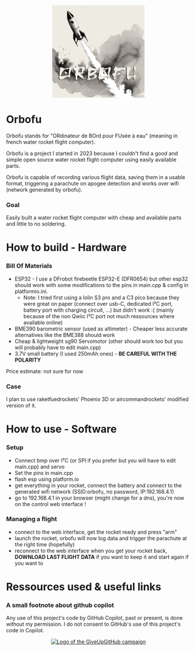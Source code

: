 <p align="center">
  <img src="/img/orbofu.jpg" alt="orbofu image" width="50%">
</p>

# Orbofu

Orbofu stands for "ORdinateur de BOrd pour FUsée à eau" (meaning in french water rocket flight computer).

Orbofu is a project I started in 2023 because I couldn't find a good and simple open source water rocket flight computer using easily available parts.

Orbofu is capable of recording various flight data, saving them in a usable format, triggering a parachute on apogee detection and works over wifi (network generated by orbofu).

### Goal

Easily built a water rocket flight computer with cheap and available parts and little to no soldering.

# How to build - Hardware

### Bill Of Materials

- ESP32 - I use a DFrobot firebeetle ESP32-E (DFR0654) but other esp32 should work with some modifications to the pins in main.cpp & config in platformio.ini.
  - Note: I tried first using a lolin S3 pro and a C3 pico because they were great on paper (connect over usb-C, dedicated I²C port, battery port with charging circuit, ...) but didn't work :( (mainly because of the non Qwiic I²C port not much ressources where available online)
- BME390 barometric sensor (used as altimeter) - Cheaper less accurate alternatives like the BME388 should work
- Cheap & lightweight sg90 Servomotor (other should work too but you will probably have to edit main.cpp)
- 3.7V small battery (I used 250mAh ones) - **BE CAREFUL WITH THE POLARITY**

Price estimate: not sure for now

### Case

I plan to use raketfuedrockets' Phoenix 3D or aircommandrockets' modified version of it.

# How to use - Software

### Setup

- Connect bmp over I²C (or SPI if you prefer but you will have to edit main.cpp) and servo
- Set the pins in main.cpp
- flash esp using platform.io
- get everything in your rocket, connect the battery and connect to the generated wifi network (SSID:orbofu, no password, IP:192.168.4.1)
- go to 192.168.4.1 in your browser (might change for a dns), you're now on the control web interface !

### Managing a flight

- connect to the web interface, get the rocket ready and press "arm"
- launch the rocket, orbofu will now log data and trigger the parachute at the right time (hopefully)
- reconnect to the web interface when you get your rocket back, **DOWNLOAD LAST FLIGHT DATA** if you want to keep it and start again if you want to

# Ressources used & useful links

### A small footnote about github copilot

Any use of this project's code by GitHub Copilot, past or present, is done without my permission. I do not consent to GitHub's use of this project's code in Copilot.

<p align="center"><a href="https://sfconservancy.org/GiveUpGitHub/"><img alt="Logo of the GiveUpGitHub campaign" src="https://sfconservancy.org/static/img/GiveUpGitHub.png" width="20%"></a></p>

